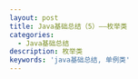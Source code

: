 ```yaml
---
layout: post
title: Java基础总结（5）——枚举类
categories:
  - Java基础总结
description: 枚举类
keywords: 'java基础总结, 单例类'
---
```

